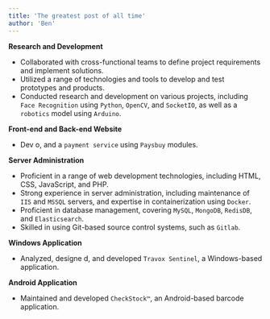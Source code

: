 ```yaml
---
title: 'The greatest post of all time'
author: 'Ben'
---
```

**Research and Development**

  - Collaborated with cross-functional teams to define project requirements and implement solutions.
  - Utilized a range of technologies and tools to develop and test prototypes and products.
  - Conducted research and development on various projects, including `Face Recognition` using `Python`, `OpenCV`, and `SocketIO`, as well as a `robotics` model using `Arduino`.

**Front-end and Back-end Website**

  - Dev o, and a `payment service` using `Paysbuy` modules.

**Server Administration**

  - Proficient in a range of web development technologies, including HTML, CSS, JavaScript, and PHP.
  - Strong experience in server administration, including maintenance of `IIS` and `MSSQL` servers, and expertise in containerization using `Docker`.
  - Proficient in database management, covering `MySQL`, `MongoDB`, `RedisDB`, and `Elasticsearch`.
  - Skilled in using Git-based source control systems, such as `Gitlab`.

**Windows Application**

  - Analyzed, designe d, and developed `Travox Sentinel`, a Windows-based application.

**Android Application**

  - Maintained and developed `CheckStock™`, an Android-based barcode application.
